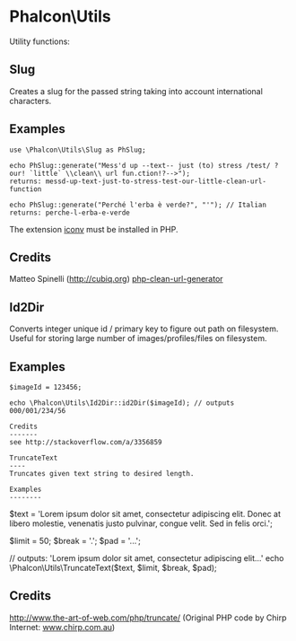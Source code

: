 
Phalcon\Utils
=============

Utility functions:

Slug
----
Creates a slug for the passed string taking into account international characters.

Examples
--------
```
use \Phalcon\Utils\Slug as PhSlug;

echo PhSlug::generate("Mess'd up --text-- just (to) stress /test/ ?our! `little` \\clean\\ url fun.ction!?-->");
returns: messd-up-text-just-to-stress-test-our-little-clean-url-function

echo PhSlug::generate("Perché l'erba è verde?", "'"); // Italian
returns: perche-l-erba-e-verde
```

The extension [iconv](http://php.net/manual/en/book.iconv.php) must be installed in PHP.

Credits
-------
Matteo Spinelli (http://cubiq.org) [php-clean-url-generator](http://cubiq.org/the-perfect-php-clean-url-generator)

Id2Dir
----
Converts integer unique id / primary key to figure out path on filesystem.
Useful for storing large number of images/profiles/files on filesystem.

Examples
--------
```
$imageId = 123456;

echo \Phalcon\Utils\Id2Dir::id2Dir($imageId); // outputs 000/001/234/56

Credits
-------
see http://stackoverflow.com/a/3356859

TruncateText
----
Truncates given text string to desired length.

Examples
--------
```
$text = 'Lorem ipsum dolor sit amet, consectetur adipiscing elit.
Donec at libero molestie, venenatis justo pulvinar, congue velit. Sed in felis orci.';

$limit = 50;
$break = '.';
$pad = '...';

// outputs: 'Lorem ipsum dolor sit amet, consectetur adipiscing elit...'
echo \Phalcon\Utils\TruncateText($text, $limit, $break, $pad);

Credits
-------
http://www.the-art-of-web.com/php/truncate/ (Original PHP code by Chirp Internet: www.chirp.com.au) 